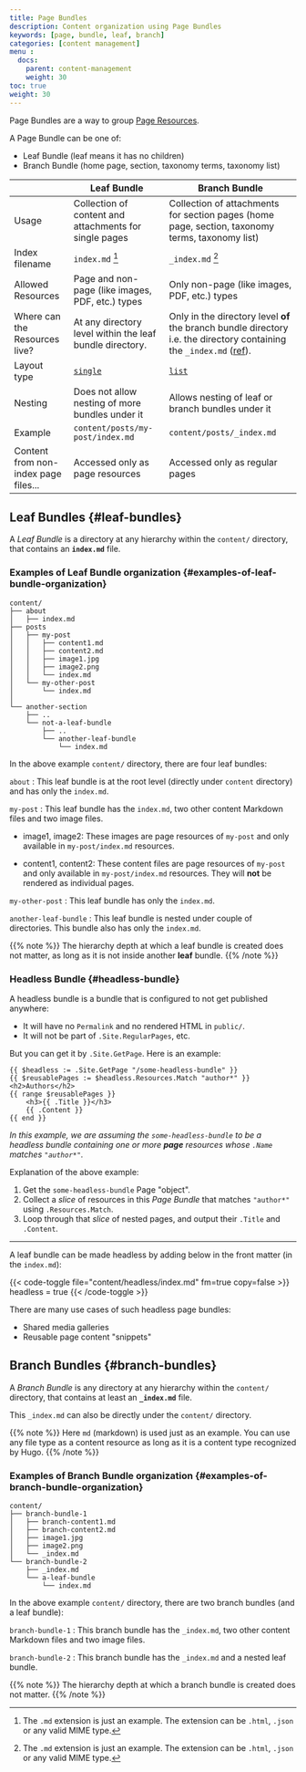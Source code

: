 ```yaml
---
title: Page Bundles
description: Content organization using Page Bundles
keywords: [page, bundle, leaf, branch]
categories: [content management]
menu :
  docs:
    parent: content-management
    weight: 30
toc: true
weight: 30
---
```


Page Bundles are a way to group [Page Resources](/content-management/page-resources/).

A Page Bundle can be one of:

- Leaf Bundle (leaf means it has no children)
- Branch Bundle (home page, section, taxonomy terms, taxonomy list)

|                                     | Leaf Bundle                                              | Branch Bundle                                                                                                                                                                                                      |
|-------------------------------------|----------------------------------------------------------|--------------------------------------------------------------------------------------------------------------------------------------------------------------------------------------------------------------------|
| Usage                               | Collection of content and attachments for single pages   | Collection of attachments for section pages (home page, section, taxonomy terms, taxonomy list)                                                                                                                    |
| Index filename                      | `index.md` [^fn:1]                                       | `_index.md` [^fn:1]                                                                                                                                                                                                |
| Allowed Resources                   | Page and non-page (like images, PDF, etc.) types         | Only non-page (like images, PDF, etc.) types                                                                                                                                                                       |
| Where can the Resources live?       | At any directory level within the leaf bundle directory. | Only in the directory level **of** the branch bundle directory i.e. the directory containing the `_index.md` ([ref](https://discourse.gohugo.io/t/question-about-content-folder-structure/11822/4?u=kaushalmodi)). |
| Layout type                         | [`single`](/templates/single-page-templates/)            | [`list`](/templates/lists)                                                                                                                                                                                         |
| Nesting                             | Does not allow nesting of more bundles under it          | Allows nesting of leaf or branch bundles under it                                                                                                                                                                  |
| Example                             | `content/posts/my-post/index.md`                         | `content/posts/_index.md`                                                                                                                                                                                          |
| Content from non-index page files...| Accessed only as page resources                          | Accessed only as regular pages                                                                                                                                                                                     |

## Leaf Bundles {#leaf-bundles}

A _Leaf Bundle_ is a directory at any hierarchy within the `content/`
directory, that contains an **`index.md`** file.

### Examples of Leaf Bundle organization {#examples-of-leaf-bundle-organization}

```text
content/
├── about
│   ├── index.md
├── posts
│   ├── my-post
│   │   ├── content1.md
│   │   ├── content2.md
│   │   ├── image1.jpg
│   │   ├── image2.png
│   │   └── index.md
│   └── my-other-post
│       └── index.md
│
└── another-section
    ├── ..
    └── not-a-leaf-bundle
        ├── ..
        └── another-leaf-bundle
            └── index.md
```

In the above example `content/` directory, there are four leaf
bundles:

`about`
: This leaf bundle is at the root level (directly under
    `content` directory) and has only the `index.md`.

`my-post`
: This leaf bundle has the `index.md`, two other content
    Markdown files and two image files.

- image1, image2:
These images are page resources of `my-post`
    and only available in `my-post/index.md` resources.

- content1, content2:
These content files are page resources of `my-post`
    and only available in `my-post/index.md` resources.
    They will **not** be rendered as individual pages.

`my-other-post`
: This leaf bundle has only the `index.md`.

`another-leaf-bundle`
: This leaf bundle is nested under couple of
    directories. This bundle also has only the `index.md`.

{{% note %}}
The hierarchy depth at which a leaf bundle is created does not matter,
as long as it is not inside another **leaf** bundle.
{{% /note %}}


### Headless Bundle {#headless-bundle}

A headless bundle is a bundle that is configured to not get published
anywhere:

- It will have no `Permalink` and no rendered HTML in `public/`.
- It will not be part of `.Site.RegularPages`, etc.

But you can get it by `.Site.GetPage`. Here is an example:

```go-html-template
{{ $headless := .Site.GetPage "/some-headless-bundle" }}
{{ $reusablePages := $headless.Resources.Match "author*" }}
<h2>Authors</h2>
{{ range $reusablePages }}
    <h3>{{ .Title }}</h3>
    {{ .Content }}
{{ end }}
```

_In this example, we are assuming the `some-headless-bundle` to be a headless
   bundle containing one or more **page** resources whose `.Name` matches
   `"author*"`._

Explanation of the above example:

1. Get the `some-headless-bundle` Page "object".
2. Collect a _slice_ of resources in this _Page Bundle_ that matches
   `"author*"` using `.Resources.Match`.
3. Loop through that _slice_ of nested pages, and output their `.Title` and
   `.Content`.

---

A leaf bundle can be made headless by adding below in the front matter
(in the `index.md`):

{{< code-toggle file="content/headless/index.md" fm=true copy=false >}}
headless = true
{{< /code-toggle >}}

There are many use cases of such headless page bundles:

- Shared media galleries
- Reusable page content "snippets"

## Branch Bundles {#branch-bundles}

A _Branch Bundle_ is any directory at any hierarchy within the
`content/` directory, that contains at least an **`_index.md`** file.

This `_index.md` can also be directly under the `content/` directory.

{{% note %}}
Here `md` (markdown) is used just as an example. You can use any file
type as a content resource as long as it is a content type recognized by Hugo.
{{% /note %}}


### Examples of Branch Bundle organization {#examples-of-branch-bundle-organization}

```text
content/
├── branch-bundle-1
│   ├── branch-content1.md
│   ├── branch-content2.md
│   ├── image1.jpg
│   ├── image2.png
│   └── _index.md
└── branch-bundle-2
    ├── _index.md
    └── a-leaf-bundle
        └── index.md
```

In the above example `content/` directory, there are two branch
bundles (and a leaf bundle):

`branch-bundle-1`
: This branch bundle has the `_index.md`, two
    other content Markdown files and two image files.

`branch-bundle-2`
: This branch bundle has the `_index.md` and a
    nested leaf bundle.

{{% note %}}
The hierarchy depth at which a branch bundle is created does not
matter.
{{% /note %}}

[^fn:1]: The `.md` extension is just an example. The extension can be `.html`, `.json` or any valid MIME type.
